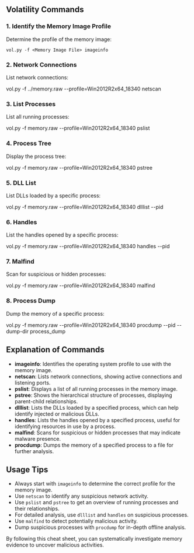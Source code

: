 ## Volatility Commands

### 1. Identify the Memory Image Profile

Determine the profile of the memory image:

```
vol.py -f <Memory Image File> imageinfo
```

### 2. Network Connections

List network connections:

vol.py -f ../memory.raw --profile=Win2012R2x64_18340 netscan



### 3. List Processes

List all running processes:

vol.py -f memory.raw --profile=Win2012R2x64_18340 pslist



### 4. Process Tree

Display the process tree:

vol.py -f memory.raw --profile=Win2012R2x64_18340 pstree



### 5. DLL List

List DLLs loaded by a specific process:

vol.py -f memory.raw --profile=Win2012R2x64_18340 dlllist --pid <process id>



### 6. Handles

List the handles opened by a specific process:

vol.py -f memory.raw --profile=Win2012R2x64_18340 handles --pid <process id>



### 7. Malfind

Scan for suspicious or hidden processes:

vol.py -f memory.raw --profile=Win2012R2x64_18340 malfind



### 8. Process Dump

Dump the memory of a specific process:

vol.py -f memory.raw --profile=Win2012R2x64_18340 procdump --pid <process id> --dump-dir process_dump



## Explanation of Commands

- **imageinfo**: Identifies the operating system profile to use with the memory image.
- **netscan**: Lists network connections, showing active connections and listening ports.
- **pslist**: Displays a list of all running processes in the memory image.
- **pstree**: Shows the hierarchical structure of processes, displaying parent-child relationships.
- **dlllist**: Lists the DLLs loaded by a specified process, which can help identify injected or malicious DLLs.
- **handles**: Lists the handles opened by a specified process, useful for identifying resources in use by a process.
- **malfind**: Scans for suspicious or hidden processes that may indicate malware presence.
- **procdump**: Dumps the memory of a specified process to a file for further analysis.

## Usage Tips

- Always start with `imageinfo` to determine the correct profile for the memory image.
- Use `netscan` to identify any suspicious network activity.
- Use `pslist` and `pstree` to get an overview of running processes and their relationships.
- For detailed analysis, use `dlllist` and `handles` on suspicious processes.
- Use `malfind` to detect potentially malicious activity.
- Dump suspicious processes with `procdump` for in-depth offline analysis.

By following this cheat sheet, you can systematically investigate memory evidence to uncover malicious activities.
